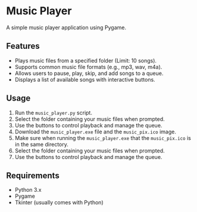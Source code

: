 # Music Player

A simple music player application using Pygame.

## Features

- Plays music files from a specified folder (Limit: 10 songs).
- Supports common music file formats (e.g., mp3, wav, m4a).
- Allows users to pause, play, skip, and add songs to a queue.
- Displays a list of available songs with interactive buttons.

## Usage

1. Run the `music_player.py` script.
2. Select the folder containing your music files when prompted.
3. Use the buttons to control playback and manage the queue.
4. Download the `music_player.exe` file and the `music_pix.ico` image.
5. Make sure when running the `music_player.exe` that the `music_pix.ico` is in the same directory.
6. Select the folder containing your music files when prompted.
7. Use the buttons to control playback and manage the queue.

## Requirements

- Python 3.x
- Pygame
- Tkinter (usually comes with Python)
